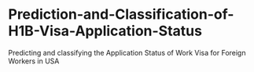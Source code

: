 # Prediction-and-Classification-of-H1B-Visa-Application-Status
Predicting and classifying the Application Status of Work Visa for Foreign Workers in USA 
